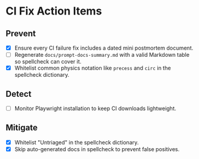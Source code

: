 # CI Fix Action Items

## Prevent
- [x] Ensure every CI failure fix includes a dated mini postmortem document.
- [ ] Regenerate `docs/prompt-docs-summary.md` with a valid Markdown table so spellcheck can cover it.
- [x] Whitelist common physics notation like `precess` and `circ` in the spellcheck dictionary.

## Detect
- [ ] Monitor Playwright installation to keep CI downloads lightweight.

## Mitigate
- [x] Whitelist "Untriaged" in the spellcheck dictionary.
- [x] Skip auto-generated docs in spellcheck to prevent false positives.
